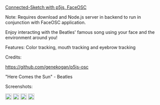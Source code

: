 <u>Connected-Sketch with p5js, FaceOSC</u>

Note: Requires download and Node.js server in backend to run in conjunction with FaceOSC application.



Enjoy interacting with the Beatles' famous song using your face and the environment around you!

Features: Color tracking, mouth tracking and eyebrow tracking



Credits:

https://github.com/genekogan/p5js-osc

"Here Comes the Sun" - Beatles



Screenshots:

<img src="/images/green.jpg" width="20">

<img src="/images/herecomes.jpg" width="20">

<img src="/images/red.jpg" width="20">

<img src="/images/closing.jpg" width="20">



